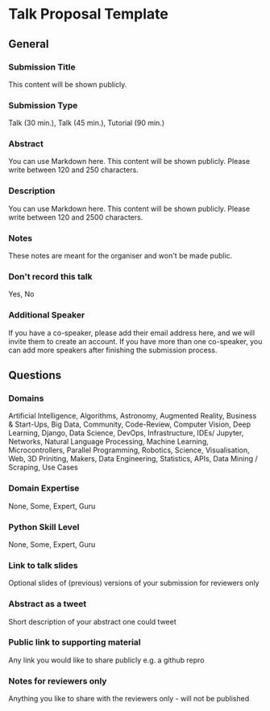 # Talk Proposal Template

## General

### Submission Title

This content will be shown publicly.

### Submission Type

Talk (30 min.), Talk (45 min.), Tutorial (90 min.)

### Abstract

You can use Markdown here. This content will be shown publicly. Please write between 120 and 250 characters.

### Description

You can use Markdown here. This content will be shown publicly. Please write between 120 and 2500 characters.

### Notes

These notes are meant for the organiser and won't be made public.

### Don't record this talk

Yes, No

### Additional Speaker

If you have a co-speaker, please add their email address here, and we will invite them to create an account. If you have more than one co-speaker, you can add more speakers after finishing the submission process.

## Questions

### Domains

Artificial Intelligence, Algorithms, Astronomy, Augmented Reality, Business & Start-Ups, Big Data, Community, Code-Review, Computer Vision, Deep Learning, Django, Data Science, DevOps, Infrastructure, IDEs/ Jupyter, Networks, Natural Language Processing, Machine Learning, Microcontrollers, Parallel Programming, Robotics, Science, Visualisation, Web, 3D Priniting, Makers, Data Engineering, Statistics, APIs, Data Mining / Scraping, Use Cases

### Domain Expertise

None, Some, Expert, Guru

### Python Skill Level

None, Some, Expert, Guru

### Link to talk slides

Optional slides of (previous) versions of your submission for reviewers only

### Abstract as a tweet

Short description of your abstract one could tweet

### Public link to supporting material

Any link you would like to share publicly e.g. a github repro

### Notes for reviewers only

Anything you like to share with the reviewers only - will not be published
